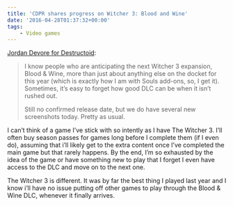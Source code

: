 ```yaml
---
title: 'CDPR shares progress on Witcher 3: Blood and Wine'
date: '2016-04-28T01:37:32+00:00'
tags:
    - Video games
---
```


[Jordan Devore for Destructoid](https://www.destructoid.com/the-witcher-3-s-blood-wine-dlc-looks-dreamy-357052.phtml):

> I know people who are anticipating the next Witcher 3 expansion, Blood &amp; Wine, more than just about anything else on the docket for this year (which is exactly how I am with Souls add-ons, so, I get it). Sometimes, it’s easy to forget how good DLC can be when it isn’t rushed out.
> 
>  Still no confirmed release date, but we do have several new screenshots today. Pretty as usual.

I can’t think of a game I’ve stick with so intently as I have The Witcher 3. I’ll often buy season passes for games long before I complete them (if I even do), assuming that i’ll likely get to the extra content once I’ve completed the main game but that rarely happens. By the end, I’m so exhausted by the idea of the game or have something new to play that I forget I even have access to the DLC and move on to the next one.

The Witcher 3 is different. It was by far the best thing I played last year and I know i’ll have no issue putting off other games to play through the Blood &amp; Wine DLC, whenever it finally arrives.